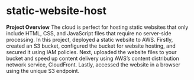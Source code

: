 # static-website-host
**Project Overview**
The cloud is perfect for hosting static websites that only include HTML, CSS, and JavaScript files that require no server-side processing. In this project, deployed a static website to AWS. Firstly, created an S3 bucket, configured the bucket for website hosting, and secured it using IAM policies. Next, uploaded the website files to your bucket and speed up content delivery using AWS’s content distribution network service, CloudFront. Lastly, accessed the website in a browser using the unique S3 endpoint.
